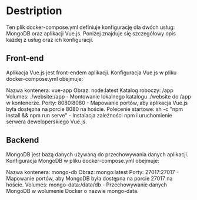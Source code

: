 <!-- # Dependencies

```sh
npm install vue-chartjs chart.js
```

```sh
npm install vue3-carousel
```

```sh
npm install chart.js
```

## Hydratation keeper application  -->

# Destription
Ten plik docker-compose.yml definiuje konfigurację dla dwóch usług: MongoDB oraz aplikacji Vue.js. Poniżej znajduje się szczegółowy opis każdej z usług oraz ich konfiguracji.

## Front-end
Aplikacja Vue.js jest front-endem aplikacji. Konfiguracja Vue.js w pliku docker-compose.yml obejmuje:

Nazwa kontenera: vue-app
Obraz: node:latest
Katalog roboczy: /app
Volumes: ./website:/app - Montowanie lokalnego katalogu ./website do /app w kontenerze.
Porty: 8080:8080 - Mapowanie portów, aby aplikacja Vue.js była dostępna na porcie 8080 na hoście.
Polecenie startowe: sh -c "npm install && npm run serve" - Instalacja zależności npm i uruchomienie serwera deweloperskiego Vue.js.

## Backend
MongoDB jest bazą danych używaną do przechowywania danych aplikacji. Konfiguracja MongoDB w pliku docker-compose.yml obejmuje:

Nazwa kontenera: mongo-db
Obraz: mongo:latest
Porty: 27017:27017 - Mapowanie portów, aby MongoDB była dostępna na porcie 27017 na hoście.
Volumes: mongo-data:/data/db - Przechowywanie danych MongoDB w wolumenie Docker o nazwie mongo-data.